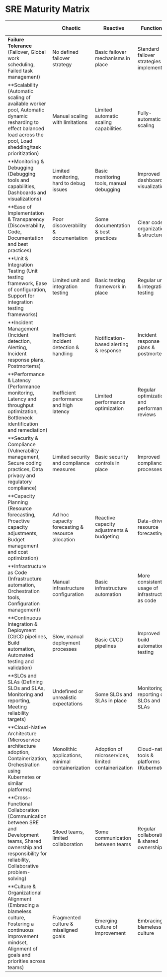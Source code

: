 # SRE Maturity Matrix

|                                                                                                                                                                     | Chaotic                                           | Reactive                                            | Functional                                      | Proactive                                            | Continuous Improvement                             |
|---------------------------------------------------------------------------------------------------------------------------------------------------------------------|---------------------------------------------------|-----------------------------------------------------|-------------------------------------------------|------------------------------------------------------|----------------------------------------------------|
| **Failure Tolerance** (Failover, Global work scheduling, Failed task management)                                                                                        | No defined failover strategy                      | Basic failover mechanisms in place                  | Standard failover strategies implemented        | Proactive failure detection & mitigation             | Continuous optimizations of failure strategies     |
| **Scalability (Automatic scaling of available worker pool, Automatic dynamic resharding to effect balanced load across the pool, Load shedding/task prioritization)    | Manual scaling with limitations                   | Limited automatic scaling capabilities              | Fully-automatic scaling                         | Dynamic load balancing & resource management         | Advanced auto-scaling and load shedding            |
| **Monitoring & Debugging (Debugging tools and capabilities, Dashboards and visualizations)                                                                             | Limited monitoring, hard to debug issues          | Basic monitoring tools, manual debugging            | Improved dashboard & visualization              | Advanced monitoring & debugging tools                | Real-time monitoring and predictive analysis       |
| **Ease of Implementation & Transparency (Discoverability, Code, Documentation and best practices)                                                                      | Poor discoverability & documentation              | Some documentation & best practices                 | Clear code organization & structure             | Well-documented & transparent processes              | Continuous improvement of documentation            |
| **Unit & Integration Testing (Unit testing framework, Ease of configuration, Support for integration testing frameworks)                                               | Limited unit and integration testing              | Basic testing framework in place                    | Regular unit & integration testing              | CI/CD pipeline with automated testing                | Comprehensive test coverage & automation           |
| **Incident Management (Incident detection, Alerting, Incident response plans, Postmortems)                                                                             | Inefficient incident detection & handling         | Notification-based alerting & response              | Incident response plans & postmortems           | Automated incident detection & remediation           | AI-based incident prediction & prevention          |
| **Performance & Latency (Performance monitoring, Latency and throughput optimization, Bottleneck identification and remediation)                                       | Inefficient performance and high latency          | Limited performance optimization                    | Regular optimization and performance reviews    | Advanced latency & throughput optimization           | Real-time performance monitoring & optimization    |
| **Security & Compliance (Vulnerability management, Secure coding practices, Data privacy and regulatory compliance)                                                    | Limited security and compliance measures          | Basic security controls in place                    | Improved compliance processes                   | Proactive security audits & vulnerability management | Advanced security and automated audits             |
| **Capacity Planning (Resource forecasting, Proactive capacity adjustments, Budget management and cost optimization)                                                    | Ad hoc capacity forecasting & resource allocation | Reactive capacity adjustments & budgeting           | Data-driven resource forecasting                | Proactive & predictive capacity planning             | Continuous cost optimization & resource efficiency |
| **Infrastructure as Code (Infrastructure automation, Orchestration tools, Configuration management)                                                                    | Manual infrastructure configuration               | Basic infrastructure automation                     | More consistent usage of infrastructure as code | Advanced deployment automation & orchestration       | Fully automated & Self-healing infrastructure      |
| **Continuous Integration & Deployment (CI/CD pipelines, Build automation, Automated testing and validation)                                                            | Slow, manual deployment processes                 | Basic CI/CD pipelines                               | Improved build automation & testing             | Automated deployment & rollback strategies           | Seamless Integration and continuous deployment     |
| **SLOs and SLAs (Defining SLOs and SLAs, Monitoring and reporting, Meeting reliability targets)                                                                        | Undefined or unrealistic expectations             | Some SLOs and SLAs in place                         | Monitoring & reporting on SLOs and SLAs         | Meeting reliability targets consistently             | Regular review and optimization of SLOs and SLAs   |
| **Cloud-Native Architecture (Microservice architecture adoption, Containerization, Orchestration using Kubernetes or similar platforms)                                | Monolithic applications, minimal containerization | Adoption of microservices, limited containerization | Cloud-native tools & platforms (Kubernetes)     | Mature cloud-native architecture                     | Advanced auto-scaling, container orchestration     |
| **Cross-Functional Collaboration (Communication between SRE and Development teams, Shared ownership and responsibility for reliability, Collaborative problem-solving) | Siloed teams, limited collaboration               | Some communication between teams                    | Regular collaboration & shared ownership        | Seamless cross-team problem-solving                  | High levels of collaboration across all teams      |
| **Culture & Organizational Alignment (Embracing a blameless culture, Fostering a continuous improvement mindset, Alignment of goals and priorities across teams)       | Fragmented culture & misaligned goals             | Emerging culture of improvement                     | Embracing a blameless culture                   | Strong focus on continuous improvement               | Organization-wide alignment on reliability & goals |
